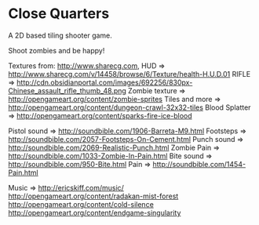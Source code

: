 Close Quarters
==============

A 2D based tiling shooter game.

Shoot zombies and be happy!

Textures from: http://www.sharecg.com,
HUD => http://www.sharecg.com/v/14458/browse/6/Texture/health-H.U.D.01
RIFLE => http://cdn.obsidianportal.com/images/692256/830px-Chinese_assault_rifle_thumb_48.png
Zombie texture => http://opengameart.org/content/zombie-sprites
Tiles and more => http://opengameart.org/content/dungeon-crawl-32x32-tiles
Blood Splatter => http://opengameart.org/content/sparks-fire-ice-blood

Pistol sound => http://soundbible.com/1906-Barreta-M9.html
Footsteps => http://soundbible.com/2057-Footsteps-On-Cement.html
Punch sound => http://soundbible.com/2069-Realistic-Punch.html
Zombie Pain => http://soundbible.com/1033-Zombie-In-Pain.html
Bite sound => http://soundbible.com/950-Bite.html
Pain => http://soundbible.com/1454-Pain.html


Music => http://ericskiff.com/music/
         http://opengameart.org/content/radakan-mist-forest
         http://opengameart.org/content/cold-silence
         http://opengameart.org/content/endgame-singularity